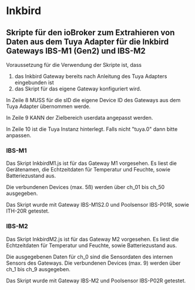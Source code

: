# Inkbird

## Skripte für den ioBroker zum Extrahieren von Daten aus dem Tuya Adapter für die Inkbird Gateways IBS-M1 (Gen2) und IBS-M2
Voraussetzung für die Verwendung der Skripte ist, dass
1. das Inkbird Gateway bereits nach Anleitung des Tuya Adapters eingebunden ist
2. das Skript für das eigene Gateway konfiguriert wird.

In Zeile 8 MUSS für die sID die eigene Device ID des Gateways aus dem Tuya Adapter übernommen werde.

In Zeile 9 KANN der Zielbereich userdata angepasst werden.

In Zeile 10 ist die Tuya Instanz hinterlegt. Falls nicht "tuya.0" dann bitte anpassen.


### IBS-M1
Das Skript InkbirdM1.js ist für das Gateway M1 vorgesehen. Es liest die Gerätenamen, die Echtzeitdaten für Temperatur und Feuchte, sowie Batteriezustand aus.

Die verbundenen Devices (max. 5ß) werden über ch_01 bis ch_50 ausgegeben.

Das Skript wurde mit Gateway IBS-M1S2.0 und Poolsensor IBS-P01R, sowie ITH-20R getestet.

### IBS-M2
Das Skript InkbirdM2.js ist für das Gateway M2 vorgesehen. Es liest die Echtzeitdaten für Temperatur und Feuchte, sowie Batteriezustand aus.

Die ausgegebenen Daten für ch_0 sind die Sensordaten des internen Sensors des Gateways.
Die verbundenen Devices (max. 9) werden über ch_1 bis ch_9 ausgegeben.

Das Skript wurde mit Gateway IBS-M2 und Poolsensor IBS-P02R getestet.

